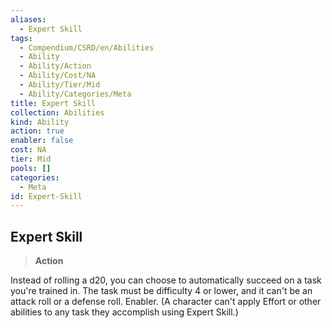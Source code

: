 ```yaml
---
aliases:
  - Expert Skill
tags:
  - Compendium/CSRD/en/Abilities
  - Ability
  - Ability/Action
  - Ability/Cost/NA
  - Ability/Tier/Mid
  - Ability/Categories/Meta
title: Expert Skill
collection: Abilities
kind: Ability
action: true
enabler: false
cost: NA
tier: Mid
pools: []
categories:
  - Meta
id: Expert-Skill
---
```

## Expert Skill    
>**Action**  
    
Instead of rolling a d20, you can choose to automatically succeed on a task you're trained in. The task must be difficulty 4 or lower, and it can't be an attack roll or a defense roll. Enabler. (A character can't apply Effort or other abilities to any task they accomplish using Expert Skill.)

